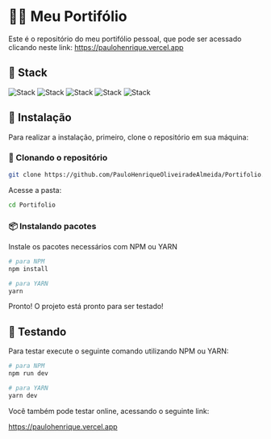 #  👨‍💻 Meu Portifólio

Este é o repositório do meu portifólio pessoal, que pode ser acessado clicando neste link: https://paulohenrique.vercel.app

## 👾 Stack

![Stack](https://img.shields.io/badge/React-blue?logo=React&logoColor=white&style=for-the-badge) ![Stack](https://img.shields.io/badge/Typescript-blue?logo=typescript&logoColor=white&style=for-the-badge) ![Stack](https://img.shields.io/badge/vite-c330f7?logo=vite&logoColor=white&style=for-the-badge) ![Stack](https://img.shields.io/badge/tailwindcss-blue?logo=tailwindcss&logoColor=white&style=for-the-badge) ![Stack](https://img.shields.io/badge/githubapi-black?logo=github&logoColor=white&style=for-the-badge) 



## 🚀 Instalação

Para realizar a instalação, primeiro, clone o repositório em sua máquina:

### 📄 Clonando o repositório

```sh
git clone https://github.com/PauloHenriqueOliveiradeAlmeida/Portifolio.git
```

Acesse a pasta:

```sh
cd Portifolio
```

### 📦 Instalando pacotes

Instale os pacotes necessários com NPM ou YARN

```sh
# para NPM
npm install

# para YARN
yarn
```

Pronto! O projeto está pronto para ser testado!


## 🏃 Testando

Para testar execute o seguinte comando utilizando NPM ou YARN:


```sh
# para NPM
npm run dev

# para YARN
yarn dev
```

Você também pode testar online, acessando o seguinte link:

https://paulohenrique.vercel.app
